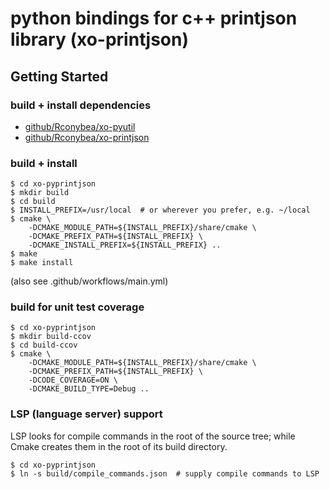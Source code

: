 # python bindings for c++ printjson library (xo-printjson)

## Getting Started

### build + install dependencies

- [github/Rconybea/xo-pyutil](https://github.com/Rconybea/xo-pyutil)
- [github/Rconybea/xo-printjson](https://github.com/Rconybea/xo-printjson)

### build + install

```
$ cd xo-pyprintjson
$ mkdir build
$ cd build
$ INSTALL_PREFIX=/usr/local  # or wherever you prefer, e.g. ~/local
$ cmake \
    -DCMAKE_MODULE_PATH=${INSTALL_PREFIX}/share/cmake \
    -DCMAKE_PREFIX_PATH=${INSTALL_PREFIX} \
    -DCMAKE_INSTALL_PREFIX=${INSTALL_PREFIX} ..
$ make
$ make install
```
(also see .github/workflows/main.yml)

### build for unit test coverage
```
$ cd xo-pyprintjson
$ mkdir build-ccov
$ cd build-ccov
$ cmake \
    -DCMAKE_MODULE_PATH=${INSTALL_PREFIX}/share/cmake \
    -DCMAKE_PREFIX_PATH=${INSTALL_PREFIX} \
    -DCODE_COVERAGE=ON \
    -DCMAKE_BUILD_TYPE=Debug ..
```

### LSP (language server) support

LSP looks for compile commands in the root of the source tree;
while Cmake creates them in the root of its build directory.

```
$ cd xo-pyprintjson
$ ln -s build/compile_commands.json  # supply compile commands to LSP
```
